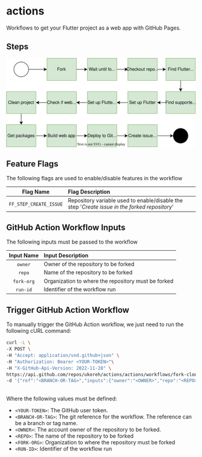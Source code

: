 # actions

Workflows to get your Flutter project as a web app with GitHub Pages.


## Steps

![Workflow steps](./docs/action-steps.drawio.svg)


## Feature Flags

The following flags are used to enable/disable features in the workflow

| Flag Name | Flag Description |
| :--: | :-- |
| `FF_STEP_CREATE_ISSUE` | Repository variable used to enable/disable the step '_Create issue in the forked repository_' |

## GitHub Action Workflow Inputs

The following inputs must be passed to the workflow

| Input Name | Input Description |
| :--: | :-- |
| `owner` | Owner of the repository to be forked |
| `repo` | Name of the repository to be forked |
| `fork-org` | Organization to where the repository must be forked |
| `run-id` | Identifier of the workflow run |


## Trigger GitHub Action Workflow
To manually trigger the GitHub Action workflow, we just need to run the following cURL command:


```bash
curl -L \
-X POST \
-H "Accept: application/vnd.github+json" \
-H "Authorization: Bearer <YOUR-TOKEN>"\
-H "X-GitHub-Api-Version: 2022-11-28" \
https://api.github.com/repos/ukoreh/actions/actions/workflows/fork-clone-build-deploy.yaml/dispatches \
-d '{"ref":"<BRANCH-OR-TAG>","inputs":{"owner":"<OWNER>","repo":"<REPO> ","fork-org":"<FORK-ORG>","run-id":"<RUN-ID>"}}'\
 
```

Where the following values must be defined:

- `<YOUR-TOKEN>`: The GitHub user token.
- `<BRANCH-OR-TAG>`: The git reference for the workflow. The reference can be a branch or tag name.
- `<OWNER>`: The account owner of the repository to be forked.
- `<REPO>`: The name of the repository to be forked
- `<FORK-ORG>`: Organization to where the repository must be forked
- `<RUN-ID>`: Identifier of the workflow run